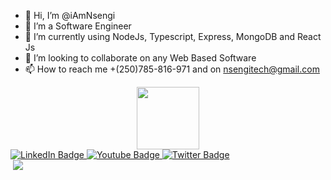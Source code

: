 - 👋 Hi, I’m @iAmNsengi
- 👀 I’m a Software Engineer
- 🌱 I’m currently using NodeJs, Typescript, Express, MongoDB and React Js
- 💞️ I’m looking to collaborate on any Web Based Software
- 📫 How to reach me +(250)785-816-971 and on nsengitech@gmail.com
  
 <div id="header" align="center">
  <img src="https://media.giphy.com/media/M9gbBd9nbDrOTu1Mqx/giphy.gif" width="100"/>
</div>
<div id="badges">
  <a href="your-linkedin-URL">
    <img src="https://img.shields.io/badge/LinkedIn-blue?style=for-the-badge&logo=linkedin&logoColor=white" alt="LinkedIn Badge"/>
  </a>
  <a href="your-youtube-URL">
    <img src="https://img.shields.io/badge/YouTube-red?style=for-the-badge&logo=youtube&logoColor=white" alt="Youtube Badge"/>
  </a>
  <a href="your-twitter-URL">
    <img src="https://img.shields.io/badge/Twitter-blue?style=for-the-badge&logo=twitter&logoColor=white" alt="Twitter Badge"/>
  </a>
</div>
<img src="https://komarev.com/ghpvc/?username=iAmNsengi&style=flat-square&color=blue" alt=""/>
 <img src="https://www.codewars.com/users/iAmNsengi/badges/small"/>

<!---
iAmNsengi/iAmNsengi is a ✨ special ✨ repository because its `README.md` (this file) appears on your GitHub profile.
You can click the Preview link to take a look at your changes.
--->
